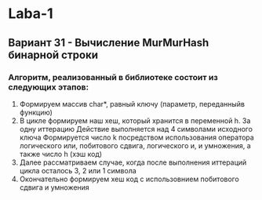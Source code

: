 # Laba-1
## Вариант 31 - Вычисление MurMurHash бинарной строки
### Алгоритм, реализованный в библиотеке состоит из следующих этапов:
1) Формируем массив char*, равный ключу (параметр, переданныйв функцию)
2) В цикле формируем наш хеш, который хранится в переменной h. За одну иттерацию Действие выполняется над 4 символами исходного ключа
Формируется число k посредством использования оператора логического или, побитового сдвига, логического и, и умножения, а также число h (хэш код)
3) Далее рассматриваем случае, когда после выполнения иттераций цикла осталось 3, 2 или 1 символа
4) Окончательно формируем хеш код с использовнием побитового сдвига и умножения
